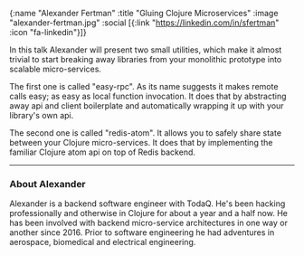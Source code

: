 {:name "Alexander Fertman"
 :title "Gluing Clojure Microservices"
 :image "alexander-fertman.jpg"
 :social [{:link "https://linkedin.com/in/sfertman" :icon "fa-linkedin"}]}

In this talk Alexander will present two small utilities, which make it almost trivial to start breaking away libraries from your monolithic prototype into scalable micro-services. 

The first one is called "easy-rpc". As its name suggests it makes remote calls easy; as easy as local function invocation. It does that by abstracting away api and client boilerplate and automatically wrapping it up with your library's own api. 

The second one is called "redis-atom". It allows you to safely share state between your Clojure micro-services. It does that by implementing the familiar Clojure atom api on top of Redis backend.


---

### About Alexander

Alexander is a backend software engineer with TodaQ. He's been hacking professionally and otherwise in Clojure for about a year and a half now. He has been involved with backend micro-service architectures in one way or another since 2016. Prior to software engineering he had adventures in aerospace, biomedical and electrical engineering.
